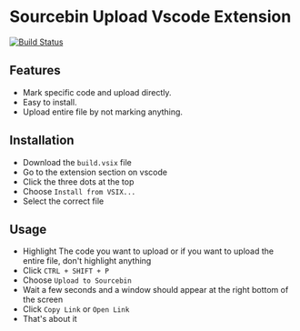 # Sourcebin Upload Vscode Extension

[![Build Status](https://travis-ci.org/joemccann/dillinger.svg?branch=master)](https://travis-ci.org/joemccann/dillinger)

## Features 

  - Mark specific code and upload directly.
  - Easy to install.
  - Upload entire file by not marking anything.

## Installation

- Download the ```build.vsix``` file
- Go to the extension section on vscode
- Click the three dots at the top
- Choose ```Install from VSIX...```
- Select the correct file

## Usage
- Highlight The code you want to upload or if you want to upload the entire file, don't highlight anything
- Click ```CTRL + SHIFT + P```
- Choose ```Upload to Sourcebin```
- Wait a few seconds and a window should appear at the right bottom of the screen
- Click ```Copy Link``` or ```Open Link```
- That's about it
